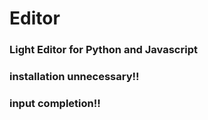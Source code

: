 # Editor
### Light Editor for Python and Javascript
### installation unnecessary!!
### input completion!!
